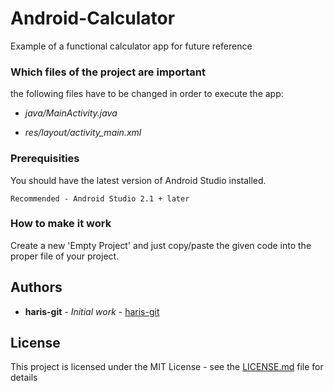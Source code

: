# Android-Calculator

Example of a functional calculator app for future reference

### Which files of the project are important

the following files have to be changed in order to execute the app:

* *java/MainActivity.java*

* *res/layout/activity_main.xml*

### Prerequisities

You should have the latest version of Android Studio installed. 

```
Recommended - Android Studio 2.1 + later
```

### How to make it work

Create a new 'Empty Project' and just copy/paste the given code into the proper file of your project. 

## Authors

* **haris-git** - *Initial work* - [haris-git](https://github.com/haris-git)

## License

This project is licensed under the MIT License - see the [LICENSE.md](LICENSE.md) file for details

